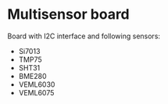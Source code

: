 # Multisensor board

Board with I2C interface and following sensors: 

* Si7013 
* TMP75
* SHT31
* BME280
* VEML6030
* VEML6075
